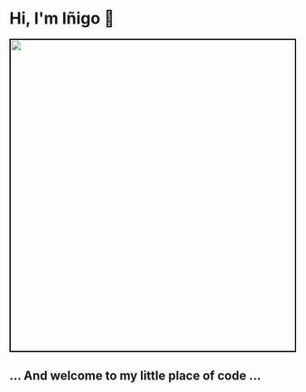 # Hi, I'm Iñigo 👋


<img style="border: 2px solid; color: black;" src="https://wallpapercave.com/wp/5dVAdDa.jpg" width="1200" height="550"/>

## ... And welcome to my little place of code ...



<!-- Here are some ideas to get you started:

- 🔭 I’m currently working on ...
- 🌱 I’m currently learning ...
- 👯 I’m looking to collaborate on ...
- 🤔 I’m looking for help with ...
- 💬 Ask me about ...
- 📫 How to reach me: ...
- 😄 Pronouns: ...
- ⚡ Fun fact: ... -->
